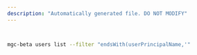 ```yaml
---
description: "Automatically generated file. DO NOT MODIFY"
---
```


```bash


mgc-beta users list --filter "endsWith(userPrincipalName,'"

```